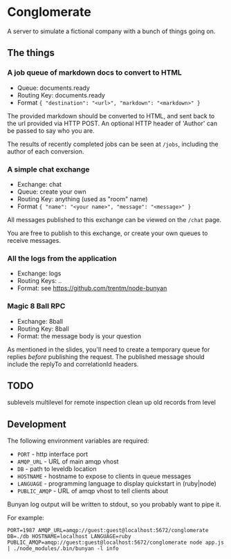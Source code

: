 # Conglomerate

A server to simulate a fictional company with a bunch of things going on.

## The things

### A job queue of markdown docs to convert to HTML

* Queue: documents.ready
* Routing Key: documents.ready
* Format `{ "destination": "<url>", "markdown": "<markdown>" }`

The provided markdown should be converted to HTML, and sent back to the url
provided via HTTP POST. An optional HTTP header of 'Author' can be passed to
say who you are.

The results of recently completed jobs can be seen at `/jobs`, including the
author of each conversion.

### A simple chat exchange

* Exchange: chat
* Queue: create your own
* Routing Key: anything (used as "room" name)
* Format `{ "name": "<your name>", "message": "<message>" }`

All messages published to this exchange can be viewed on the `/chat` page.

You are free to publish to this exchange, or create your own queues to receive
messages.

### All the logs from the application

* Exchange: logs
* Routing Keys: <app>.<type>.<level>
* Format: see https://github.com/trentm/node-bunyan

### Magic 8 Ball RPC

* Exchange: 8ball
* Routing Key: 8ball
* Format: the message body is your question

As mentioned in the slides, you'll need to create a temporary queue for replies
*before* publishing the request. The published message should include the
replyTo and correlationId headers.

TODO
----

sublevels
multilevel for remote inspection
clean up old records from level

## Development

The following environment variables are required:

* `PORT` - http interface port
* `AMQP_URL` - URL of main amqp vhost
* `DB` - path to leveldb location
* `HOSTNAME` - hostname to expose to clients in queue messages
* `LANGUAGE` - programming language to display quickstart in (ruby|node)
* `PUBLIC_AMQP` - URL of amqp vhost to tell clients about

Bunyan log output will be written to stdout, so you probably want to pipe it.

For example:

    PORT=1987 AMQP_URL=amqp://guest:guest@localhost:5672/conglomerate DB=./db HOSTNAME=localhost LANGUAGE=ruby PUBLIC_AMQP=amqp://guest:guest@localhost:5672/conglomerate node app.js | ./node_modules/.bin/bunyan -l info
